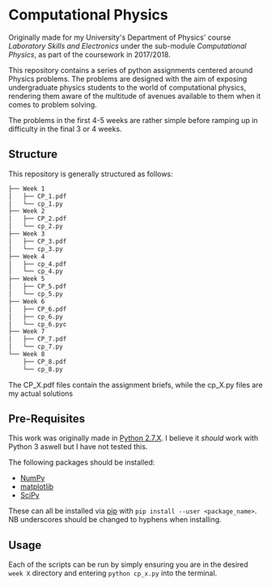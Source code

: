 # Computational Physics
Originally made for my University's Department of Physics' course _Laboratory Skills and Electronics_ under the sub-module _Computational Physics_, as part of the coursework in 2017/2018.

This repository contains a series of python assignments centered around Physics problems. The problems are designed with the aim of exposing undergraduate physics students to the world of computational physics, rendering them aware of the multitude of avenues available to them when it comes to problem solving.

The problems in the first 4-5 weeks are rather simple before ramping up in difficulty in the final 3 or 4 weeks.

## Structure
This repository is generally structured as follows:
```bash
├── Week 1
│   ├── CP_1.pdf
│   └── cp_1.py
├── Week 2
│   ├── CP_2.pdf
│   └── cp_2.py
├── Week 3
│   ├── CP_3.pdf
│   └── cp_3.py
├── Week 4
│   ├── cp_4.pdf
│   └── cp_4.py
├── Week 5
│   ├── CP_5.pdf
│   └── cp_5.py
├── Week 6
│   ├── CP_6.pdf
│   ├── cp_6.py
│   └── cp_6.pyc
├── Week 7
│   ├── CP_7.pdf
│   └── cp_7.py
└── Week 8
    ├── CP_8.pdf
    └── cp_8.py
```
The CP_X.pdf files contain the assignment briefs, while the cp_X.py files are my actual solutions

## Pre-Requisites
This work was originally made in [Python 2.7.X](https://www.python.org/downloads/release/python-2715/).
I believe it _should_ work with Python 3 aswell but I have not tested this.

The following packages should be installed:
- [NumPy](http://www.numpy.org/)
- [matplotlib](https://matplotlib.org/)
- [SciPy](https://www.scipy.org/)

These can all be installed via [pip](https://pypi.org/project/pip/) with `pip install --user <package_name>`.
NB underscores should be changed to hyphens when installing.

## Usage
Each of the scripts can be run by simply ensuring you are in the desired `week X` directory and entering `python cp_x.py` into the terminal.
